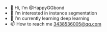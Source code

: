 - 👋 Hi, I’m @HappyGGbond
- 👀 I’m interested in instance segmentation
- 🌱 I’m currently learning deep learning
- 📫 How to reach me 3438536005@qq.com

<!---
HappyGGbond/HappyGGbond is a ✨ special ✨ repository because its `README.md` (this file) appears on your GitHub profile.
You can click the Preview link to take a look at your changes.
--->
